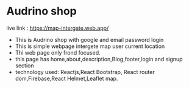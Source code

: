 # Audrino shop

live link : https://map-intergate.web.app/

- This is Audrino shop with google and email password login
- This is simple webpage intergete map user current location
- Thi web page only frond focused.
- this page has home,about,description,Blog,footer,login and signup section
- technology used: Reactjs,React Bootstrap, React router dom,Firebase,React Helmet,Leaflet map.
